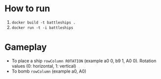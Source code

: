 # How to run
1) `docker build -t battleships .`
2) `docker run -t -i battleships`


# Gameplay
- To place a ship `rowColumn ROTATION`  (example a0 0, b9 1, A0 0). Rotation values (0: horizontal, 1: vertical)
- To bomb `rowColumn` (example a0, A0)